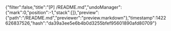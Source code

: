 {"filter":false,"title":"[P] /README.md","undoManager":{"mark":0,"position":-1,"stack":[]},"preview":{"path":"/README.md","previewer":"preview.markdown"},"timestamp":1422626837526,"hash":"da39a3ee5e6b4b0d3255bfef95601890afd80709"}